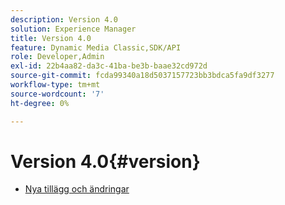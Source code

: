 ```yaml
---
description: Version 4.0
solution: Experience Manager
title: Version 4.0
feature: Dynamic Media Classic,SDK/API
role: Developer,Admin
exl-id: 22b4aa82-da3c-41ba-be3b-baae32cd972d
source-git-commit: fcda99340a18d5037157723bb3bdca5fa9df3277
workflow-type: tm+mt
source-wordcount: '7'
ht-degree: 0%

---
```


# Version 4.0{#version}

* [Nya tillägg och ändringar](r-4-0-new.md)
